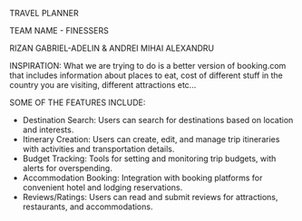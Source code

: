 
TRAVEL PLANNER

TEAM NAME - FINESSERS

RIZAN GABRIEL-ADELIN & ANDREI MIHAI ALEXANDRU

INSPIRATION: What we are trying to do is a better version of booking.com that includes information about places to eat, cost of different stuff in the country you are visiting, different attractions etc...


SOME OF THE FEATURES INCLUDE:

- Destination Search: Users can search for destinations based on location and interests.
- Itinerary Creation: Users can create, edit, and manage trip itineraries with activities and transportation details.
- Budget Tracking: Tools for setting and monitoring trip budgets, with alerts for overspending.
- Accommodation Booking: Integration with booking platforms for convenient hotel and lodging reservations.
- Reviews/Ratings: Users can read and submit reviews for attractions, restaurants, and accommodations.





